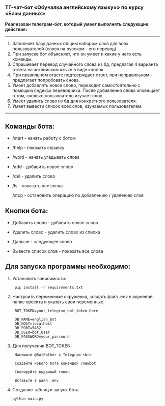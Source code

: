 ### ТГ-чат-бот «Обучалка английскому языку»» по курсу «Базы данных»

<b>Реализован телеграм-бот, который умеет выполнять следующие действия:</b><br>

***
1. Заполняет базу данных общим набором слов для всех пользователей (слово на русском - его перевод)
2. При запуске бот объясняет, что он умеет и какие у него есть команды.
3. Спрашивает перевод случайного слова из бд, предлагая 4 варианта ответа на английском языке в виде кнопок.
4. При правильном ответе подтверждает ответ, при неправильном - предлагает попробовать снова.
5. Умеет добавлять новое слово, переводит самостоятельно с помощью яндекса переводчика. После добавления слова оповещает о том, сколько пользователь изучает слов.
6. Умеет удалить слово из бд для конкретного пользователя. 
7. Умеет вывести список всех слов, изучаемых пользователем. 

***
## Команды бота:

 - /start - начать работу с ботом

  - /help - показать справку

  - /word - начать угадывать слова

  - /add - добавить новое слово

  - /del - удалить слово

  - /ls - показать все слова

    /stop - остановить операцию по добавлению / удалению слов


## Кнопки бота:

- Добавить слово - добавить новое слово

- Удалить слово - удалить слово из списка

- Дальше - следующее слово

- Вывести список слов - показать все слова



## Для запуска программы необходимо: 

1. Установить зависимости:
   
        pip install -r requirements.txt

2. Настроить переменные окружения, создать файл .env в корневой папке проекта и указать свои переменные.

    
        BOT_TOKEN=your_telegram_bot_token_here

        DB_NAME=english_bot
        DB_HOST=localhost
        DB_PORT=5432
        DB_USER=bot_user
        DB_PASSWORD=your_password
3. Для получения BOT_TOKEN:

        Напишите @BotFather в Telegram <br>

        Создайте нового бота командой /newbot  

        Скопируйте выданный токен

        Вставьте в файл .env

4.  Создание таблиц и запуск бота
   
        python main.py
